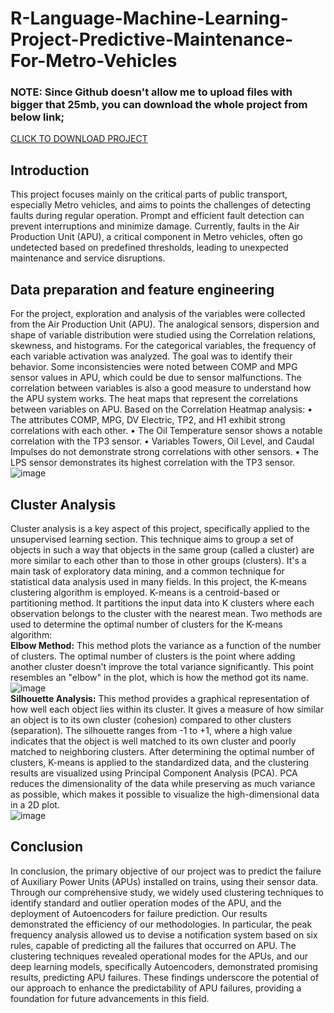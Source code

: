 # R-Language-Machine-Learning-Project-Predictive-Maintenance-For-Metro-Vehicles
### NOTE: Since Github doesn't allow me to upload files with bigger that 25mb, you can download the whole project from below link;
[CLICK TO DOWNLOAD PROJECT](https://drive.google.com/drive/folders/1iUcvANlAGOl4EbWCT5-N9-2hTft86rkE?usp=sharing)
## Introduction
This project focuses mainly on the critical parts of public transport, especially Metro vehicles, and aims to points the challenges of detecting faults during regular operation. Prompt and efficient fault detection can prevent interruptions and minimize damage. Currently, faults in the Air Production Unit (APU), a critical component in Metro vehicles, often go undetected based on predefined thresholds, leading to unexpected maintenance and service disruptions.
<br>
## Data preparation and feature engineering 
For the project, exploration and analysis of the variables were collected from the Air Production Unit (APU). The analogical sensors, dispersion and shape of variable distribution were studied using the Correlation relations, skewness, and histograms. 
For the categorical variables, the frequency of each variable activation was analyzed. The goal was to identify their behavior. Some inconsistencies were noted between COMP and MPG sensor values in APU, which could be due to sensor malfunctions.
The correlation between variables is also a good measure to understand how the APU system works. The heat maps that represent the correlations between variables on APU.
Based on the Correlation Heatmap analysis:
•	The attributes COMP, MPG, DV Electric, TP2, and H1 exhibit strong correlations with each other.
•	The Oil Temperature sensor shows a notable correlation with the TP3 sensor.
•	Variables Towers, Oil Level, and Caudal Impulses do not demonstrate strong correlations with other sensors.
•	The LPS sensor demonstrates its highest correlation with the TP3 sensor.
<br>
![image](https://github.com/fdurmaz1/SQL_Company_project/assets/133916817/9ce0501e-5c30-4871-b74d-563e2b51731b)
<br>

## Cluster Analysis
Cluster analysis is a key aspect of this project, specifically applied to the unsupervised learning section. This technique aims to group a set of objects in such a way that objects in the same group (called a cluster) are more similar to each other than to those in other groups (clusters). It's a main task of exploratory data mining, and a common technique for statistical data analysis used in many fields.
In this project, the K-means clustering algorithm is employed. K-means is a centroid-based or partitioning method. It partitions the input data into K clusters where each observation belongs to the cluster with the nearest mean. Two methods are used to determine the optimal number of clusters for the K-means algorithm:
<br>
**Elbow Method:** This method plots the variance as a function of the number of clusters. The optimal number of clusters is the point where adding another cluster doesn't improve the total variance significantly. This point resembles an "elbow" in the plot, which is how the method got its name.
<br>
![image](https://github.com/fdurmaz1/SQL_Company_project/assets/133916817/23c6d69b-a99e-47af-ae66-e0b3686088c8)
<br>
**Silhouette Analysis:** This method provides a graphical representation of how well each object lies within its cluster. It gives a measure of how similar an object is to its own cluster (cohesion) compared to other clusters (separation). The silhouette ranges from -1 to +1, where a high value indicates that the object is well matched to its own cluster and poorly matched to neighboring clusters.
After determining the optimal number of clusters, K-means is applied to the standardized data, and the clustering results are visualized using Principal Component Analysis (PCA). PCA reduces the dimensionality of the data while preserving as much variance as possible, which makes it possible to visualize the high-dimensional data in a 2D plot.
<br>
![image](https://github.com/fdurmaz1/SQL_Company_project/assets/133916817/4d4ee2c8-3b5a-4bca-b10e-2bf50403bfb6)
<br>

## Conclusion
In conclusion, the primary objective of our project was to predict the failure of Auxiliary Power Units (APUs) installed on trains, using their sensor data. Through our comprehensive study, we widely used clustering techniques to identify standard and outlier operation modes of the APU, and the deployment of Autoencoders for failure prediction. Our results demonstrated the efficiency of our methodologies. In particular, the peak frequency analysis allowed us to devise a notification system based on six rules, capable of predicting all the failures that occurred on APU. The clustering techniques revealed operational modes for the APUs, and our deep learning models, specifically Autoencoders, demonstrated promising results, predicting APU failures. These findings underscore the potential of our approach to enhance the predictability of APU failures, providing a foundation for future advancements in this field.


